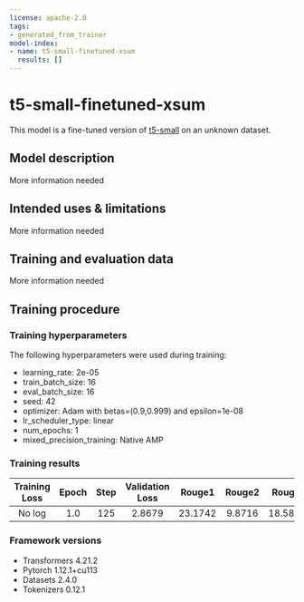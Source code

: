 ```yaml
---
license: apache-2.0
tags:
- generated_from_trainer
model-index:
- name: t5-small-finetuned-xsum
  results: []
---
```


<!-- This model card has been generated automatically according to the information the Trainer had access to. You
should probably proofread and complete it, then remove this comment. -->

# t5-small-finetuned-xsum

This model is a fine-tuned version of [t5-small](https://huggingface.co/t5-small) on an unknown dataset.

## Model description

More information needed

## Intended uses & limitations

More information needed

## Training and evaluation data

More information needed

## Training procedure

### Training hyperparameters

The following hyperparameters were used during training:
- learning_rate: 2e-05
- train_batch_size: 16
- eval_batch_size: 16
- seed: 42
- optimizer: Adam with betas=(0.9,0.999) and epsilon=1e-08
- lr_scheduler_type: linear
- num_epochs: 1
- mixed_precision_training: Native AMP

### Training results

| Training Loss | Epoch | Step | Validation Loss | Rouge1  | Rouge2 | Rougel  | Rougelsum | Gen Len |
|:-------------:|:-----:|:----:|:---------------:|:-------:|:------:|:-------:|:---------:|:-------:|
| No log        | 1.0   | 125  | 2.8679          | 23.1742 | 9.8716 | 18.5896 | 20.7943   | 19.0    |


### Framework versions

- Transformers 4.21.2
- Pytorch 1.12.1+cu113
- Datasets 2.4.0
- Tokenizers 0.12.1
